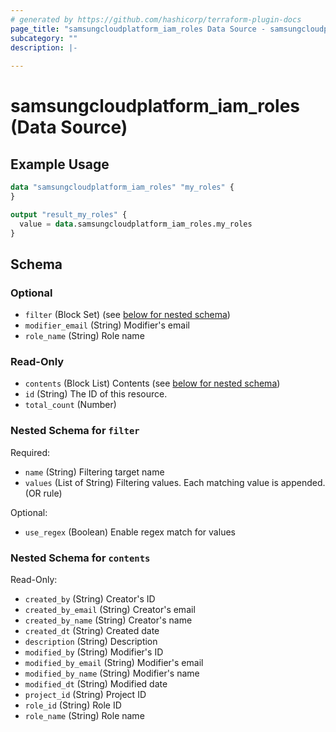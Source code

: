 ```yaml
---
# generated by https://github.com/hashicorp/terraform-plugin-docs
page_title: "samsungcloudplatform_iam_roles Data Source - samsungcloudplatform"
subcategory: ""
description: |-
  
---
```


# samsungcloudplatform_iam_roles (Data Source)



## Example Usage

```terraform
data "samsungcloudplatform_iam_roles" "my_roles" {
}

output "result_my_roles" {
  value = data.samsungcloudplatform_iam_roles.my_roles
}
```

<!-- schema generated by tfplugindocs -->
## Schema

### Optional

- `filter` (Block Set) (see [below for nested schema](#nestedblock--filter))
- `modifier_email` (String) Modifier's email
- `role_name` (String) Role name

### Read-Only

- `contents` (Block List) Contents (see [below for nested schema](#nestedblock--contents))
- `id` (String) The ID of this resource.
- `total_count` (Number)

<a id="nestedblock--filter"></a>
### Nested Schema for `filter`

Required:

- `name` (String) Filtering target name
- `values` (List of String) Filtering values. Each matching value is appended. (OR rule)

Optional:

- `use_regex` (Boolean) Enable regex match for values


<a id="nestedblock--contents"></a>
### Nested Schema for `contents`

Read-Only:

- `created_by` (String) Creator's ID
- `created_by_email` (String) Creator's email
- `created_by_name` (String) Creator's name
- `created_dt` (String) Created date
- `description` (String) Description
- `modified_by` (String) Modifier's ID
- `modified_by_email` (String) Modifier's email
- `modified_by_name` (String) Modifier's name
- `modified_dt` (String) Modified date
- `project_id` (String) Project ID
- `role_id` (String) Role ID
- `role_name` (String) Role name


